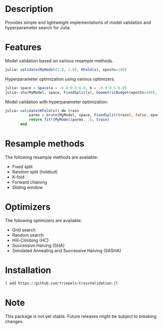 # Description
Provides simple and lightweight implementations of model validation and hyperparameter search for Julia. 

# Features
Model validation based on various resample methods.
```julia
julia> validate(MyModel(2.0, 2.0), KFold(x), epochs=100)
```

Hyperparameter optimization using various optimizers.
```julia
julia> space = Space(a = -6.0:0.5:6.0, b = -6.0:0.5:6.0)
julia> sha(MyModel, space, FixedSplit(x), GeometricBudget(epochs=100), 0.5, false)
```

Model validation with hyperparameter optimization:
```julia
julia> validate(KFold(x)) do train
           parms = brute(MyModel, space, FixedSplit(train), false, epochs=100)
           return fit!(MyModel(parms...), train)
       end
```

# Resample methods
The following resample methods are available:
* Fixed split
* Random split (holdout)
* K-fold
* Forward chaining
* Sliding window

# Optimizers
The following optimizers are available:
* Grid search
* Random search
* Hill-Climbing (HC)
* Successive Halving (SHA)
* Simulated Annealing and Successive Halving (SASHA)

# Installation

```julia
] add https://github.com/triepels/CrossValidation.jl
```

# Note
This package is not yet stable. Future releases might be subject to breaking changes.
